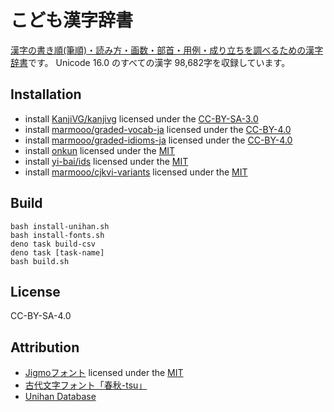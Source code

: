 # こども漢字辞書

[漢字の書き順(筆順)・読み方・画数・部首・用例・成り立ちを調べるための漢字辞書](https://marmooo.github.io/kanji-dict/)です。
Unicode 16.0 のすべての漢字 98,682字を収録しています。

## Installation

- install [KanjiVG/kanjivg](https://github.com/KanjiVG/kanjivg) licensed under
  the [CC-BY-SA-3.0](https://github.com/KanjiVG/kanjivg)
- install [marmooo/graded-vocab-ja](https://github.com/marmooo/graded-vocab-ja)
  licensed under the
  [CC-BY-4.0](https://github.com/marmooo/graded-vocab-ja/blob/main/LICENSE)
- install
  [marmooo/graded-idioms-ja](https://github.com/marmooo/graded-idioms-ja)
  licensed under the
  [CC-BY-4.0](https://github.com/marmooo/graded-idioms-ja/blob/main/LICENSE)
- install [onkun](https://github.com/marmooo/onkun) licensed under the
  [MIT](https://github.com/marmooo/onkun/blob/main/LICENSE)
- install [yi-bai/ids](https://github.com/yi-bai/ids) licensed under the
  [MIT](https://github.com/yi-bai/ids/blob/main/LICENSE)
- install [marmooo/cjkvi-variants](https://github.com/marmooo/cjkvi-variants)
  licensed under the
  [MIT](https://github.com/marmooo/cjkvi-variants/blob/master/LICENSE)

## Build

```
bash install-unihan.sh
bash install-fonts.sh
deno task build-csv
deno task [task-name]
bash build.sh
```

## License

CC-BY-SA-4.0

## Attribution

- [Jigmoフォント](https://github.com/kamichikoichi/jigmo) licensed under the
  [MIT](https://github.com/kamichikoichi/jigmo/blob/main/README.md)
- [古代文字フォント「春秋-tsu」](http://www.tarojiro.co.jp/kanji/shunju-tsu/)
- [Unihan Database](https://www.unicode.org/Public/UCD/latest/ucd/Unihan.zip)

